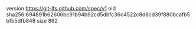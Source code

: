 version https://git-lfs.github.com/spec/v1
oid sha256:694891b62606bc91b94b92cd5dbfc36c4522c8d8cd39f880bcafb5bfb5dfb848
size 892
